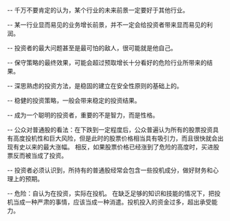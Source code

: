 -- 千万不要肯定的认为，某个行业的未来前景一定要好于其他行业。

-- 某一行业显而易见的业务增长前景，并不一定会给投资者带来显而易见的利润。

-- 投资者的最大问题甚至是最可怕的敌人，很可能就是他自己。

-- 保守策略的最终效果，可能会超过预取增长十分看好的危险行业所带来的结果。

-- 深思熟虑的投资方法，是稳固的建立在安全性原则的基础上的。

-- 稳健的投资策略，一般会带来稳定的投资结果。

-- 成为一个聪明的投资者，重要的不是智力，而是性格。

-- 公众对普通股的看法：在下跌到一定程度后，公众普遍认为所有的股票投资具有高度投机性和巨大风险，但是此时的股票价格相当具有吸引力，而且很快就会出现有史以来的最大涨幅。
    相反，如果股票价格已经涨到了危险的高度时，买进股票反而被当成了投资。

-- 投资者必须认识到，所持有的普通股经常会包含一些投机成分，做好财务和心理上的预期。

-- 危险：自认为在投资，实际在投机。 在缺乏足够的知识和技能的情况下，把投机当成一种严肃的事情，应该当成一种消遣。投机投入的资金过多，超出承受能力。



